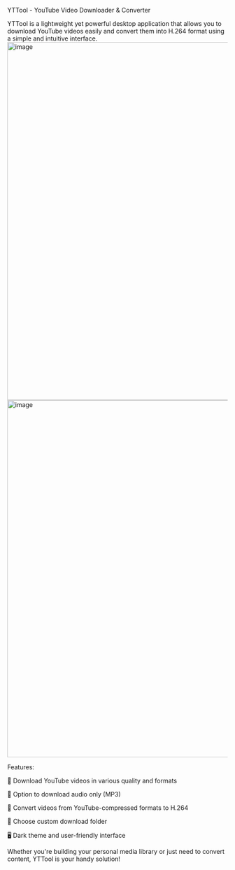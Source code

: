 YTTool - YouTube Video Downloader & Converter

YTTool is a lightweight yet powerful desktop application that allows you to download YouTube videos easily and convert them into H.264 format using a simple and intuitive interface.
<img width="835" height="819" alt="image" src="https://github.com/user-attachments/assets/70569a98-25ef-424c-8403-a1ffbbb8fe2a" />
<img width="840" height="817" alt="image" src="https://github.com/user-attachments/assets/dd420989-66b2-405c-8ec4-5ebf99ca85e8" />

Features:

🎥 Download YouTube videos in various quality and formats

🎵 Option to download audio only (MP3)

🔁 Convert videos from YouTube-compressed formats to H.264

💾 Choose custom download folder

🖥️ Dark theme and user-friendly interface

Whether you're building your personal media library or just need to convert content, YTTool is your handy solution!
